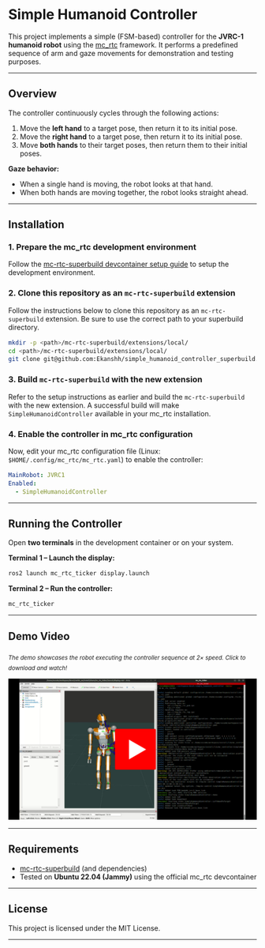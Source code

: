 # Simple Humanoid Controller

This project implements a simple (FSM-based) controller for the **JVRC-1 humanoid robot** using the [mc\_rtc](https://jrl-umi3218.github.io/mc_rtc/) framework. It performs a predefined sequence of arm and gaze movements for demonstration and testing purposes.

---

## Overview

The controller continuously cycles through the following actions:

1. Move the **left hand** to a target pose, then return it to its initial pose.
2. Move the **right hand** to a target pose, then return it to its initial pose.
3. Move **both hands** to their target poses, then return them to their initial poses.

**Gaze behavior:**

* When a single hand is moving, the robot looks at that hand.
* When both hands are moving together, the robot looks straight ahead.

---

## Installation

### 1. Prepare the mc\_rtc development environment

Follow the [mc-rtc-superbuild devcontainer setup guide](https://github.com/mc-rtc/mc-rtc-superbuild/blob/main/doc/devcontainer.md) to setup the development environment.

### 2. Clone this repository as an `mc-rtc-superbuild` extension

Follow the instructions below to clone this repository as an `mc-rtc-superbuild` extension. Be sure to use the correct path to your superbuild directory.

```bash
mkdir -p <path>/mc-rtc-superbuild/extensions/local/
cd <path>/mc-rtc-superbuild/extensions/local/
git clone git@github.com:Ekanshh/simple_humanoid_controller_superbuild.git
```

### 3. Build `mc-rtc-superbuild` with the new extension

Refer to the setup instructions as earlier and build the `mc-rtc-superbuild` with the new extension. A successful build will make `SimpleHumanoidController` available in your mc\_rtc installation.

### 4. Enable the controller in mc\_rtc configuration

Now, edit your mc\_rtc configuration file (Linux: `$HOME/.config/mc_rtc/mc_rtc.yaml`) to enable the controller:

```yaml
MainRobot: JVRC1
Enabled:
  - SimpleHumanoidController
```

---

## Running the Controller

Open **two terminals** in the development container or on your system.

**Terminal 1 – Launch the display:**

```bash
ros2 launch mc_rtc_ticker display.launch
```

**Terminal 2 – Run the controller:**

```bash
mc_rtc_ticker
```

---

## Demo Video

<sub><em>The demo showcases the robot executing the controller sequence at 2× speed. Click to download and watch!</em></sub>

[![Demo Video](media/demo_2x.png)](media/demo_2x.webm)

---

## Requirements

* [mc-rtc-superbuild](https://github.com/mc-rtc/mc-rtc-superbuild) (and dependencies)
* Tested on **Ubuntu 22.04 (Jammy)** using the official mc\_rtc devcontainer

---

## License

This project is licensed under the MIT License.

---
